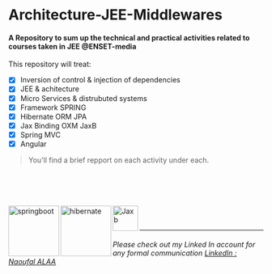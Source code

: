 # Architecture-JEE-Middlewares
#### A Repository to sum up the technical and practical activities related to courses taken in JEE @ENSET-media
This repository will treat: 
- [x] Inversion of control & injection of dependencies
- [x] JEE & achitecture
- [x] Micro Services & distrubuted systems
- [x] Framework SPRING 
- [x] Hibernate ORM JPA
- [x] Jax Binding OXM JaxB
- [x] Spring MVC
- [x] Angular

> You'll find a brief repport on each activity under each.


<br/>
<br/>
<br/>
<br/>
<img align="left" alt="springboot" width="100px" src="https://user-images.githubusercontent.com/61352259/158052652-94d8828e-ea00-405d-abdb-f4fcc2513576.png" />

<img align="left" alt="hibernate" width="100px" src="https://user-images.githubusercontent.com/61352259/158052606-e4a8aede-c5a6-4355-9890-e88eddb66a48.png" />

<img align="left" alt="Jaxb" height="50px" src="https://user-images.githubusercontent.com/61352259/158052492-f612d1ca-89ee-4dbf-8fc8-dc4bc1c96d82.png" />


<br/>
<br/>

---

###### Please check out my Linked In account for any formal communication [LinkedIn : Naoufal ALAA](https://linkedin.com/in/naoufal-alaa)
